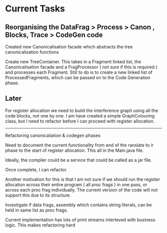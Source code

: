 # Current Tasks 

## Reorganising the DataFrag > Process > Canon , Blocks, Trace > CodeGen code
Created new Canonicalisation facade which abstracts the tree canonicalisation functions

Create new TreeContainer. This takes in a Fragment linked list, the Canonicalisation facade
and a FragProcessor ( not sure if this is required ) and processes each Fragment. Still to do
is to create a new linked list of ProcessedFragments, which can be passed on to the Code Generation
phase.


## Later

For register allocation we need to build the interference graph using all the code blocks, 
not one by one. I am have created a simple GraphColouring class, but I need to refactor before I can proceed with register allocation.


--------------------------------------------

Refactoring canonicaliation & codegen phases

Need to document the current functionality from end of the ranslate to ir phase to the start of register allocation. This all  in the Main.java file. 

Ideally, the compiler could be a service that could be called as a jar file.

Once complete, I can refactor. 

Another motivation for this is that I am not sure if we should run the register allocation across their entire program ( all proc frags ) in one pass, or across each proc frag individually.  The current version of the code will not support this due to its structure.

Investigate if data frags, assembly which contains string literals, can be held in same list as proc frags.

Current implementation has lots of print streams interleved with business logic. This makes refactoring hard


